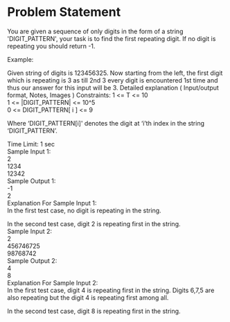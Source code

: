 # Problem Statement

You are given a sequence of only digits in the form of a string 'DIGIT_PATTERN', your task is to find the first repeating digit. If no digit is repeating you should return -1.

Example:   

Given string of digits is 123456325. Now starting from the left, the first digit which is repeating is 3 as till 2nd 3 every digit is encountered 1st time and thus our answer for this input will be 3.
Detailed explanation ( Input/output format, Notes, Images )
Constraints:
1 <= T <= 10     
1 <= |DIGIT_PATTERN| <= 10^5    
0 <= DIGIT_PATTERN[ i ] <= 9     


Where ‘DIGIT_PATTERN[i]' denotes the digit at ‘i’th index in the string ‘DIGIT_PATTERN’.

Time Limit: 1 sec    
Sample Input 1:    
2     
1234     
12342      
Sample Output 1:     
-1     
 2     
Explanation For Sample Input 1:     
In the first test case, no digit is repeating in the string.     

In the second test case, digit 2 is repeating first in the string.     
Sample Input 2:     
2     
456746725     
98768742       
Sample Output 2:     
4     
8     
Explanation For Sample Input 2:     
In the first test case, digit 4 is repeating first in the string. Digits 6,7,5 are also repeating but the digit 4 is repeating first among all.     

In the second test case, digit 8 is repeating first in the string.     
